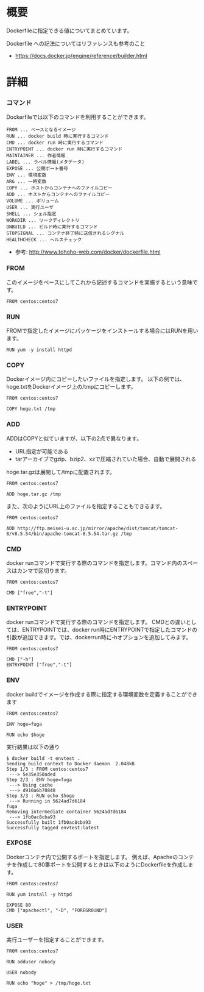 # 概要
Dockerfileに指定できる値についてまとめています。

Dockerfile への記法についてはリファレンスも参考のこと
- https://docs.docker.jp/engine/reference/builder.html

# 詳細

### コマンド
Dockerfileでは以下のコマンドを利用することができます。
```
FROM ... ベースとなるイメージ
RUN ... docker build 時に実行するコマンド
CMD ... docker run 時に実行するコマンド
ENTRYPOINT ... docker run 時に実行するコマンド
MAINTAINER ... 作者情報
LABEL ... ラベル情報(メタデータ)
EXPOSE ... 公開ポート番号
ENV ... 環境変数
ARG ... 一時変数
COPY ... ホストからコンテナへのファイルコピー
ADD ... ホストからコンテナへのファイルコピー
VOLUME ... ボリューム
USER ... 実行ユーザ
SHELL ... シェル指定
WORKDIR ... ワークディレクトリ
ONBUILD ... ビルド時に実行するコマンド
STOPSIGNAL ... コンテナ終了時に送信されるシグナル
HEALTHCHECK ... ヘルスチェック
```
- 参考: http://www.tohoho-web.com/docker/dockerfile.html



### FROM
このイメージをベースにしてこれから記述するコマンドを実施するという意味です。
```
FROM centos:centos7
```

### RUN
FROMで指定したイメージにパッケージをインストールする場合にはRUNを用います。
```
RUN yum -y install httpd
```

### COPY
Dockerイメージ内にコピーしたいファイルを指定します。
以下の例では、hoge.txtをDockerイメージ上の/tmpにコピーします。
```
FROM centos:centos7
 
COPY hoge.txt /tmp
```

### ADD

ADDはCOPYと似ていますが、以下の2点で異なります。
- URL指定が可能である
- tarアーカイブでgzip、bzip2、xzで圧縮されていた場合、自動で展開される


hoge.tar.gzは展開して/tmpに配置されます。
```
FROM centos:centos7
  
ADD hoge.tar.gz /tmp
```

また、次のようにURL上のファイルを指定することもできるます。
```
FROM centos:centos7
 
ADD http://ftp.meisei-u.ac.jp/mirror/apache/dist/tomcat/tomcat-8/v8.5.54/bin/apache-tomcat-8.5.54.tar.gz /tmp
```

### CMD
docker runコマンドで実行する際のコマンドを指定します。コマンド内のスペースはカンマで区切ります。
```
FROM centos:centos7
 
CMD ["free","-t"]
```

### ENTRYPOINT

docker runコマンドで実行する際のコマンドを指定します。
CMDとの違いとしては、ENTRYPOINTでは、docker run時にENTRYPOINTで指定したコマンドの引数が追加できます。では、dockerrun時に-hオプションを追加してみます。

```
FROM centos:centos7
 
CMD ["-h"]
ENTRYPOINT ["free","-t"]
```

### ENV
docker buildでイメージを作成する際に指定する環境変数を定義することができます
```
FROM centos:centos7
 
ENV hoge=fuga
 
RUN echo $hoge
```

実行結果は以下の通り
```
$ docker build -t envtest .
Sending build context to Docker daemon  2.048kB
Step 1/3 : FROM centos:centos7
 ---> 5e35e350aded
Step 2/3 : ENV hoge=fuga
 ---> Using cache
 ---> d910a6b78848
Step 3/3 : RUN echo $hoge
 ---> Running in 5624ad7d6184
fuga
Removing intermediate container 5624ad7d6184
 ---> 1fb0ac8cba93
Successfully built 1fb0ac8cba93
Successfully tagged envtest:latest
```

### EXPOSE
Dockerコンテナ内で公開するポートを指定します。
例えば、Apacheのコンテナを作成して80番ポートを公開するときは以下のようにDockerfileを作成します。
```
FROM centos:centos7
 
RUN yum install -y httpd
 
EXPOSE 80
CMD ["apachectl", "-D", "FOREGROUND"]
```

### USER
実行ユーザーを指定することができます。
```
FROM centos:centos7
 
RUN adduser nobody
 
USER nobody
 
RUN echo "hoge" > /tmp/hoge.txt
```

